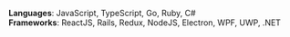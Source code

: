 **Languages**: JavaScript, TypeScript, Go, Ruby, C#  
**Frameworks**: ReactJS, Rails, Redux, NodeJS, Electron, WPF, UWP, .NET
